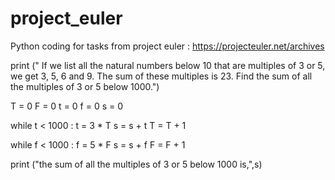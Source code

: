 # project_euler
Python coding for tasks from project euler : https://projecteuler.net/archives

print (" If we list all the natural numbers below 10 that are multiples of 3 or 5, we get 3, 5, 6 and 9. The sum of these multiples is 23. Find the sum of all the multiples of 3 or 5 below 1000.")

T = 0
F = 0 
t = 0
f = 0
s = 0

while t < 1000 :
  t = 3 * T
  s = s + t
  T = T + 1
 
while f < 1000 :
  f = 5 * F
  s = s + f
  F = F + 1

print ("the sum of all the multiples of 3 or 5 below 1000 is,",s)
